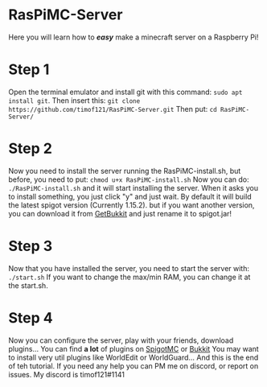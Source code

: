 # RasPiMC-Server
Here you will learn how to ***easy*** make a minecraft server on a Raspberry Pi!

# Step 1
Open the terminal emulator and install git with this command: `sudo apt install git`. Then insert this: `git clone https://github.com/timof121/RasPiMC-Server.git`
Then put: `cd RasPiMC-Server/`

# Step 2
Now you need to install the server running the RasPiMC-install.sh, but before, you need to put: `chmod u+x RasPiMC-install.sh`
Now you can do: `./RasPiMC-install.sh` and it will start installing the server. When it asks you to install something, you just click "y" and just wait. By default it will build the latest spigot version (Currently 1.15.2). but if you want another version, you can download it from [GetBukkit](https://getbukkit.org/) and just rename it to spigot.jar!

# Step 3
Now that you have installed the server, you need to start the server with: `./start.sh`
If you want to change the max/min RAM, you can change it at the start.sh.

# Step 4
Now you can configure the server, play with your friends, download plugins...
You can find **a lot** of plugins on [SpigotMC](https://www.spigotmc.org/resources/) or [Bukkit](https://dev.bukkit.org/bukkit-plugins)
You may want to install very util plugins like WorldEdit or WorldGuard...
And this is the end of teh tutorial. If you need any help you can PM me on discord, or report on issues.
My discord is timof121#1141
